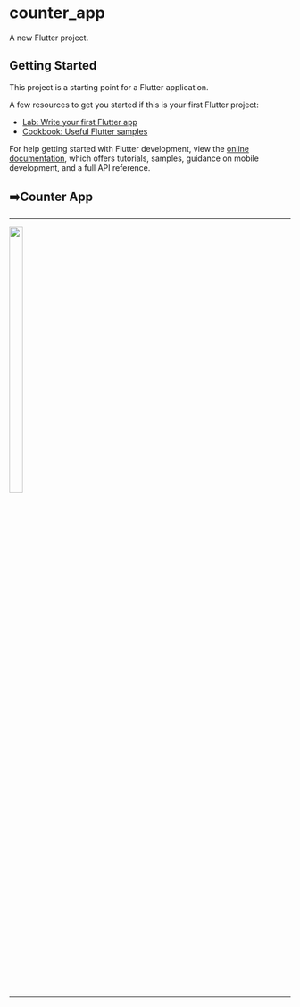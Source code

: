 # counter_app

A new Flutter project.

## Getting Started

This project is a starting point for a Flutter application.

A few resources to get you started if this is your first Flutter project:

- [Lab: Write your first Flutter app](https://docs.flutter.dev/get-started/codelab)
- [Cookbook: Useful Flutter samples](https://docs.flutter.dev/cookbook)

For help getting started with Flutter development, view the
[online documentation](https://docs.flutter.dev/), which offers tutorials,
samples, guidance on mobile development, and a full API reference.
<h2>➡️Counter App </h2>
<hr>
<p>
<a href ="https://github.com/Prafulpatnecha/counter_app">
<img src="https://github.com/Prafulpatnecha/counter_app/assets/144161200/36248096-feae-40b3-a147-d4b955481044" width="22%" Height="35%">
</a>
</p>
<hr>
